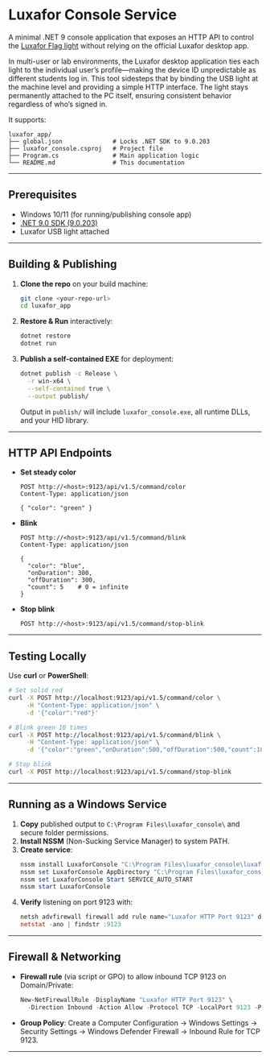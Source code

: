 # Luxafor Console Service

A minimal .NET 9 console application that exposes an HTTP API to control the [Luxafor Flag light](https://luxafor.com/product/flag/) without relying on the official Luxafor desktop app.  

In multi-user or lab environments, the Luxafor desktop application ties each light to the individual user’s profile—making the device ID unpredictable as different students log in. This tool sidesteps that by binding the USB light at the machine level and providing a simple HTTP interface. The light stays permanently attached to the PC itself, ensuring consistent behavior regardless of who’s signed in.

It supports:

```
luxafor_app/
├── global.json              # Locks .NET SDK to 9.0.203
├── luxafor_console.csproj   # Project file
├── Program.cs               # Main application logic
└── README.md                # This documentation
```

---

## Prerequisites

- Windows 10/11 (for running/publishing console app)
- [.NET 9.0 SDK (9.0.203)](https://dotnet.microsoft.com/download/dotnet/9.0)
- Luxafor USB light attached

---

## Building & Publishing

1. **Clone the repo** on your build machine:
   ```bash
   git clone <your-repo-url>
   cd luxafor_app
   ```
2. **Restore & Run** interactively:
   ```bash
   dotnet restore
   dotnet run
   ```
3. **Publish a self-contained EXE** for deployment:
   ```bash
   dotnet publish -c Release \
     -r win-x64 \
     --self-contained true \
     --output publish/
   ```
   Output in `publish/` will include `luxafor_console.exe`, all runtime DLLs, and your HID library.

---

## HTTP API Endpoints

- **Set steady color**
  ```http
  POST http://<host>:9123/api/v1.5/command/color
  Content-Type: application/json

  { "color": "green" }
  ```

- **Blink**
  ```http
  POST http://<host>:9123/api/v1.5/command/blink
  Content-Type: application/json

  {
    "color": "blue",
    "onDuration": 300,
    "offDuration": 300,
    "count": 5    # 0 = infinite
  }
  ```

- **Stop blink**
  ```http
  POST http://<host>:9123/api/v1.5/command/stop-blink
  ```

---

## Testing Locally

Use **curl** or **PowerShell**:

```bash
# Set solid red
curl -X POST http://localhost:9123/api/v1.5/command/color \
     -H "Content-Type: application/json" \
     -d '{"color":"red"}'

# Blink green 10 times
curl -X POST http://localhost:9123/api/v1.5/command/blink \
     -H "Content-Type: application/json" \
     -d '{"color":"green","onDuration":500,"offDuration":500,"count":10}'

# Stop blink
curl -X POST http://localhost:9123/api/v1.5/command/stop-blink
```

---

## Running as a Windows Service

1. **Copy** published output to `C:\Program Files\luxafor_console\` and secure folder permissions.
2. **Install NSSM** (Non-Sucking Service Manager) to system PATH.
3. **Create service**:
   ```powershell
   nssm install LuxaforConsole "C:\Program Files\luxafor_console\luxafor_console.exe"
   nssm set LuxaforConsole AppDirectory "C:\Program Files\luxafor_console"
   nssm set LuxaforConsole Start SERVICE_AUTO_START
   nssm start LuxaforConsole
   ```
4. **Verify** listening on port 9123 with:
   ```powershell
   netsh advfirewall firewall add rule name="Luxafor HTTP Port 9123" dir=in action=allow protocol=TCP localport=9123
   netstat -ano | findstr :9123
   ```

---

## Firewall & Networking

- **Firewall rule** (via script or GPO) to allow inbound TCP 9123 on Domain/Private:
  ```powershell
  New-NetFirewallRule -DisplayName "Luxafor HTTP Port 9123" \
    -Direction Inbound -Action Allow -Protocol TCP -LocalPort 9123 -Profile Any
  ```

- **Group Policy**: Create a Computer Configuration → Windows Settings → Security Settings → Windows Defender Firewall → Inbound Rule for TCP 9123.

---



